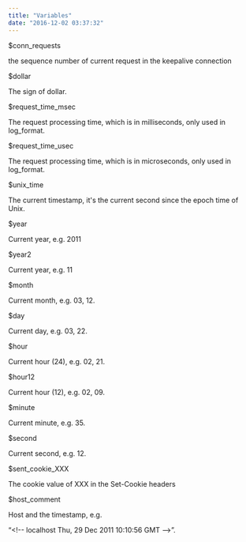 ```yaml
---
title: "Variables"
date: "2016-12-02 03:37:32"
---
```



$conn_requests

the sequence number of current request in the keepalive connection



$dollar

The sign of dollar.



$request_time_msec

The request processing time, which is in milliseconds, only used in log_format.



$request_time_usec

The request processing time, which is in microseconds, only used in log_format.



$unix_time

The current timestamp, it's the current second since the epoch time of Unix.



$year

Current year, e.g. 2011



$year2

Current year, e.g. 11



$month

Current month, e.g. 03, 12.



$day

Current day, e.g. 03, 22.



$hour

Current hour (24), e.g. 02, 21.



$hour12

Current hour (12), e.g. 02, 09.



$minute

Current minute, e.g. 35.



$second

Current second, e.g. 12.



$sent_cookie_XXX

The cookie value of XXX in the Set-Cookie headers



$host_comment

Host and the timestamp, e.g.

“&lt;!-- localhost Thu, 29 Dec 2011 10:10:56 GMT --&gt;”.
